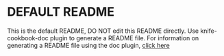 # DEFAULT README
This is the default README, DO NOT edit this README directly. Use knife-cookbook-doc plugin to generate
a README file. For information on generating a README file using the doc plugin,
[click here](doc/overview.md#generating-documentation)
